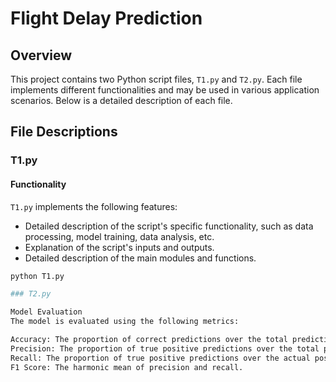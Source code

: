 # Flight Delay Prediction 

## Overview

This project contains two Python script files, `T1.py` and `T2.py`. Each file implements different functionalities and may be used in various application scenarios. Below is a detailed description of each file.

## File Descriptions

### T1.py

#### Functionality

`T1.py` implements the following features:
- Detailed description of the script's specific functionality, such as data processing, model training, data analysis, etc.
- Explanation of the script's inputs and outputs.
- Detailed description of the main modules and functions.

```bash
python T1.py

### T2.py

Model Evaluation
The model is evaluated using the following metrics:

Accuracy: The proportion of correct predictions over the total predictions.
Precision: The proportion of true positive predictions over the total positive predictions.
Recall: The proportion of true positive predictions over the actual positive instances.
F1 Score: The harmonic mean of precision and recall.



